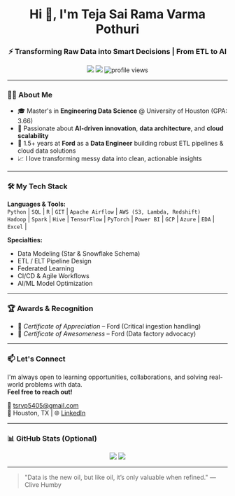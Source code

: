 <h1 align="center">Hi 👋, I'm Teja Sai Rama Varma Pothuri</h1>
<h3 align="center">⚡ Transforming Raw Data into Smart Decisions | From ETL to AI</h3>

<p align="center">
  <a href="mailto:tsrvp5405@gmail.com"><img src="https://img.shields.io/badge/Gmail-tsrvp5405@gmail.com-red?logo=gmail" /></a>
  <a href="https://www.linkedin.com/in/teja-sai-rama-varma-pothuri-9138711b1" target="_blank"><img src="https://img.shields.io/badge/LinkedIn-Teja%20Sai%20Rama%20Varma%20Pothuri-blue?logo=linkedin" /></a>
  <img src="https://komarev.com/ghpvc/?username=teja-varma&label=Profile%20views&color=0e75b6&style=flat" alt="profile views" />
</p>

---

### 🧑‍🎓 About Me

- 🎓 Master's in **Engineering Data Science** @ University of Houston (GPA: 3.66)
- 🧠 Passionate about **AI-driven innovation**, **data architecture**, and **cloud scalability**
- 💼 1.5+ years at **Ford** as a **Data Engineer** building robust ETL pipelines & cloud data solutions
- 📈 I love transforming messy data into clean, actionable insights

---

### 🛠️ My Tech Stack

**Languages & Tools:**  
`Python` | `SQL` | `R` | `GIT` | `Apache Airflow` | `AWS (S3, Lambda, Redshift)`  
`Hadoop` | `Spark` | `Hive` | `TensorFlow` | `PyTorch` | `Power BI` | `GCP` | `Azure` | `EDA` | `Excel` |

**Specialties:**  
- Data Modeling (Star & Snowflake Schema)  
- ETL / ELT Pipeline Design  
- Federated Learning  
- CI/CD & Agile Workflows  
- AI/ML Model Optimization  

---

### 🏆 Awards & Recognition

- 🏅 *Certificate of Appreciation* – Ford (Critical ingestion handling)
- 🌟 *Certificate of Awesomeness* – Ford (Data factory advocacy)

---

### 📫 Let's Connect

I'm always open to learning opportunities, collaborations, and solving real-world problems with data.  
**Feel free to reach out!**

📧 tsrvp5405@gmail.com  
📍 Houston, TX | 🌐 [LinkedIn](https://www.linkedin.com/in/teja-sai-rama-varma-pothuri-9138711b1)

---

### 📊 GitHub Stats (Optional)

<p align="center">
  <img src="https://github-readme-stats.vercel.app/api?username=teja-varma&show_icons=true&theme=radical" />
  <img src="https://github-readme-stats.vercel.app/api/top-langs/?username=teja-varma&layout=compact&theme=radical" />
</p>

---

> "Data is the new oil, but like oil, it’s only valuable when refined." — Clive Humby
